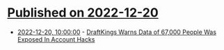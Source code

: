 # [Published on 2022-12-20](index.md)

* [2022-12-20, 10:00:00](https://it.slashdot.org/story/22/12/20/0224211/draftkings-warns-data-of-67000-people-was-exposed-in-account-hacks?utm_source=rss1.0mainlinkanon&utm_medium=feed) - [DraftKings Warns Data of 67,000 People Was Exposed In Account Hacks](https://it.slashdot.org/story/22/12/20/0224211/draftkings-warns-data-of-67000-people-was-exposed-in-account-hacks?utm_source=rss1.0mainlinkanon&utm_medium=feed)
